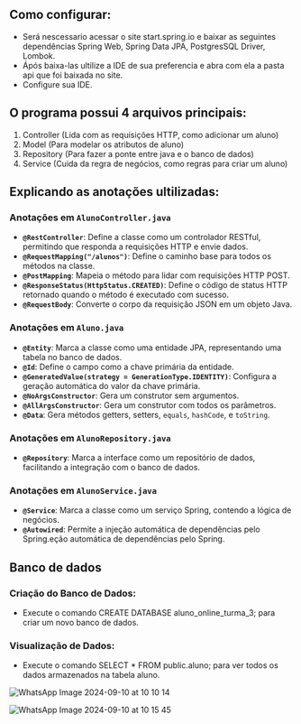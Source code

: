 
## Como configurar:

* Será nescessario acessar o site start.spring.io e baixar as seguintes dependências Spring Web, Spring Data JPA, PostgresSQL Driver, Lombok.
* Ápós baixa-las ultilize a IDE de sua preferencia e abra com ela a pasta api que foi baixada no site.
* Configure sua IDE.


## O programa possui 4 arquivos principais:

1. Controller (Lida com as requisições HTTP, como adicionar um aluno)
2. Model (Para modelar os atributos de aluno)
3. Repository (Para fazer a ponte entre java e o banco de dados)
4. Service (Cuida da regra de negócios, como regras para criar um aluno)


## Explicando as anotações ultilizadas:

### Anotações em `AlunoController.java`

- **`@RestController`**: Define a classe como um controlador RESTful, permitindo que responda a requisições HTTP e envie dados.
- **`@RequestMapping("/alunos")`**: Define o caminho base para todos os métodos na classe.
- **`@PostMapping`**: Mapeia o método para lidar com requisições HTTP POST.
- **`@ResponseStatus(HttpStatus.CREATED)`**: Define o código de status HTTP retornado quando o método é executado com sucesso.
- **`@RequestBody`**: Converte o corpo da requisição JSON em um objeto Java.

### Anotações em `Aluno.java`

- **`@Entity`**: Marca a classe como uma entidade JPA, representando uma tabela no banco de dados.
- **`@Id`**: Define o campo como a chave primária da entidade.
- **`@GeneratedValue(strategy = GenerationType.IDENTITY)`**: Configura a geração automática do valor da chave primária.
- **`@NoArgsConstructor`**: Gera um construtor sem argumentos.
- **`@AllArgsConstructor`**: Gera um construtor com todos os parâmetros.
- **`@Data`**: Gera métodos getters, setters, `equals`, `hashCode`, e `toString`.

### Anotações em `AlunoRepository.java`

- **`@Repository`**: Marca a interface como um repositório de dados, facilitando a integração com o banco de dados.

### Anotações em `AlunoService.java`

- **`@Service`**: Marca a classe como um serviço Spring, contendo a lógica de negócios.
- **`@Autowired`**: Permite a injeção automática de dependências pelo Spring.eção automática de dependências pelo Spring.

## Banco de dados

### Criação do Banco de Dados:

- Execute o comando CREATE DATABASE aluno_online_turma_3; para criar um novo banco de dados.

### Visualização de Dados:

- Execute o comando SELECT * FROM public.aluno; para ver todos os dados armazenados na tabela aluno.

![WhatsApp Image 2024-09-10 at 10 10 14](https://github.com/user-attachments/assets/d69b5a21-c66c-41a0-97e5-45bcb1a3f122)


![WhatsApp Image 2024-09-10 at 10 15 45](https://github.com/user-attachments/assets/4c10d544-f210-4b63-bbc8-0a91c5444d34)

